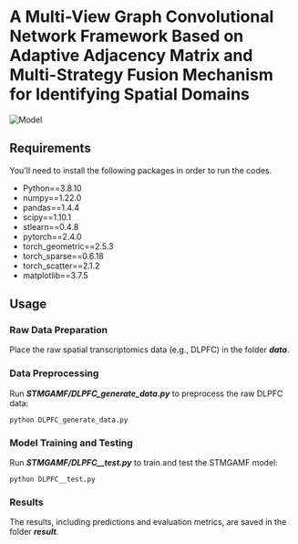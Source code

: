 # A Multi-View Graph Convolutional Network Framework Based on Adaptive Adjacency Matrix and Multi-Strategy Fusion Mechanism for Identifying Spatial Domains

![Model](https://github.com/Fuyh0628/STMGAMF/blob/master/Model.tif)

## Requirements

You'll need to install the following packages in order to run the codes.

* Python==3.8.10
* numpy==1.22.0
* pandas==1.4.4
* scipy==1.10.1
* stlearn==0.4.8
* pytorch==2.4.0
* torch_geometric==2.5.3
* torch_sparse==0.6.18
* torch_scatter==2.1.2
* matplotlib==3.7.5

## Usage

### Raw Data Preparation

Place the raw spatial transcriptomics data (e.g., DLPFC) in the folder ***data***.

### Data Preprocessing

Run ***STMGAMF/DLPFC_generate_data.py*** to preprocess the raw DLPFC data:

`python DLPFC_generate_data.py`

### Model Training and Testing

Run ***STMGAMF/DLPFC__test.py*** to train and test the STMGAMF model:

`python DLPFC__test.py`

### Results
 
The results, including predictions and evaluation metrics, are saved in the folder ***result***.


